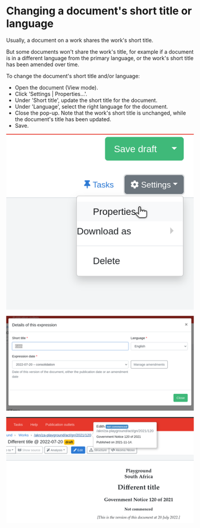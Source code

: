 # Changing a document's short title or language

Usually, a document on a work shares the work's short title.

But some documents won't share the work's title, for example if a document is in a different language from the primary language, or the work's short title has been amended over time.

To change the document's short title and/or language:

* Open the document (View mode).
* Click 'Settings | Properties…'.
* Under 'Short title', update the short title for the document.
* Under 'Language', select the right language for the document.
* Close the pop-up. Note that the work's short title is unchanged, while the document's title has been updated.
* Save.

![](<../.gitbook/assets/image (214).png>)

![](<../.gitbook/assets/image (216).png>)

![](<../.gitbook/assets/image (215).png>)
